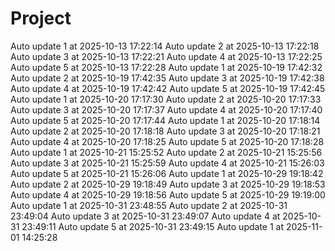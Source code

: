 ﻿# Project
Auto update 1 at 2025-10-13 17:22:14
Auto update 2 at 2025-10-13 17:22:18
Auto update 3 at 2025-10-13 17:22:21
Auto update 4 at 2025-10-13 17:22:25
Auto update 5 at 2025-10-13 17:22:28
Auto update 1 at 2025-10-19 17:42:32
Auto update 2 at 2025-10-19 17:42:35
Auto update 3 at 2025-10-19 17:42:38
Auto update 4 at 2025-10-19 17:42:42
Auto update 5 at 2025-10-19 17:42:45
Auto update 1 at 2025-10-20 17:17:30
Auto update 2 at 2025-10-20 17:17:33
Auto update 3 at 2025-10-20 17:17:37
Auto update 4 at 2025-10-20 17:17:40
Auto update 5 at 2025-10-20 17:17:44
Auto update 1 at 2025-10-20 17:18:14
Auto update 2 at 2025-10-20 17:18:18
Auto update 3 at 2025-10-20 17:18:21
Auto update 4 at 2025-10-20 17:18:25
Auto update 5 at 2025-10-20 17:18:28
Auto update 1 at 2025-10-21 15:25:52
Auto update 2 at 2025-10-21 15:25:56
Auto update 3 at 2025-10-21 15:25:59
Auto update 4 at 2025-10-21 15:26:03
Auto update 5 at 2025-10-21 15:26:06
Auto update 1 at 2025-10-29 19:18:42
Auto update 2 at 2025-10-29 19:18:49
Auto update 3 at 2025-10-29 19:18:53
Auto update 4 at 2025-10-29 19:18:56
Auto update 5 at 2025-10-29 19:19:00
Auto update 1 at 2025-10-31 23:48:55
Auto update 2 at 2025-10-31 23:49:04
Auto update 3 at 2025-10-31 23:49:07
Auto update 4 at 2025-10-31 23:49:11
Auto update 5 at 2025-10-31 23:49:15
Auto update 1 at 2025-11-01 14:25:28
